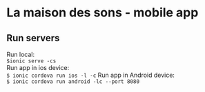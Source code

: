 # La maison des sons - mobile app
## Run servers
Run local:  
`$ionic serve -cs`  
Run app in ios device:  
`$ ionic cordova run ios -l -c`
Run app in Android device:  
`$ ionic cordova run android -lc --port 8080`